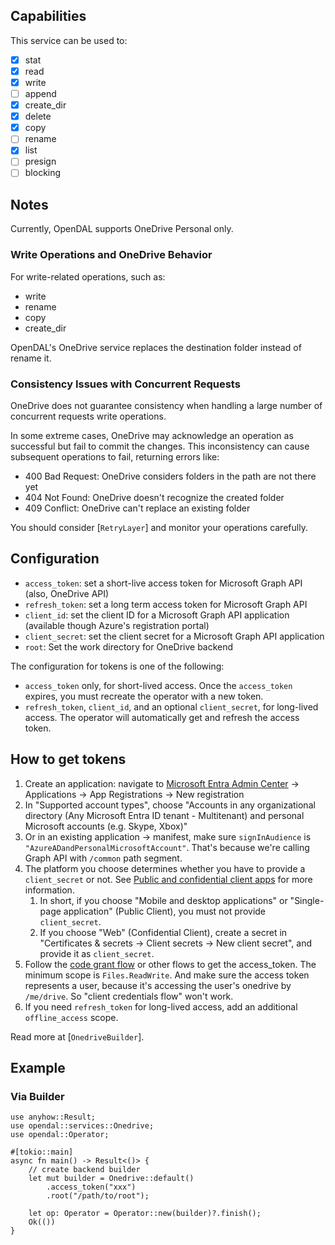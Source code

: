 ## Capabilities

This service can be used to:

- [x] stat
- [x] read
- [x] write
- [ ] append
- [x] create_dir
- [x] delete
- [x] copy
- [ ] rename
- [x] list
- [ ] presign
- [ ] blocking

## Notes

Currently, OpenDAL supports OneDrive Personal only.

### Write Operations and OneDrive Behavior

For write-related operations, such as:

- write
- rename
- copy
- create_dir

OpenDAL's OneDrive service replaces the destination folder instead of rename it.

### Consistency Issues with Concurrent Requests

OneDrive does not guarantee consistency when handling a large number of concurrent requests write operations.

In some extreme cases, OneDrive may acknowledge an operation as successful but fail to commit the changes.
This inconsistency can cause subsequent operations to fail, returning errors like:

- 400 Bad Request: OneDrive considers folders in the path are not there yet
- 404 Not Found: OneDrive doesn't recognize the created folder
- 409 Conflict: OneDrive can't replace an existing folder

You should consider [`RetryLayer`] and monitor your operations carefully.

## Configuration

- `access_token`: set a short-live access token for Microsoft Graph API (also, OneDrive API)
- `refresh_token`: set a long term access token for Microsoft Graph API
- `client_id`: set the client ID for a Microsoft Graph API application (available though Azure's registration portal)
- `client_secret`: set the client secret for a Microsoft Graph API application
- `root`: Set the work directory for OneDrive backend

The configuration for tokens is one of the following:
* `access_token` only, for short-lived access. Once the `access_token` expires, you must recreate the operator with a new token.
* `refresh_token`, `client_id`, and an optional `client_secret`, for long-lived access. The operator will automatically get and refresh the access token.

## How to get tokens

1. Create an application: navigate to [Microsoft Entra Admin Center](https://entra.microsoft.com/) -> Applications -> App Registrations -> New registration
2. In "Supported account types", choose "Accounts in any organizational directory (Any Microsoft Entra ID tenant - Multitenant) and personal Microsoft accounts (e.g. Skype, Xbox)"
3. Or in an existing application -> manifest, make sure `signInAudience` is `"AzureADandPersonalMicrosoftAccount"`. That's because we're calling Graph API with `/common` path segment.
4. The platform you choose determines whether you have to provide a `client_secret` or not. See [Public and confidential client apps](https://learn.microsoft.com/en-us/entra/identity-platform/msal-client-applications) for more information.
    1. In short, if you choose "Mobile and desktop applications" or "Single-page application" (Public Client), you must not provide `client_secret`.
    2. If you choose "Web" (Confidential Client), create a secret in "Certificates & secrets -> Client secrets -> New client secret", and provide it as `client_secret`.
5. Follow the [code grant flow](https://learn.microsoft.com/en-us/entra/identity-platform/v2-oauth2-auth-code-flow) or other flows to get the access_token. The minimum scope is `Files.ReadWrite`. And make sure the access token represents a user, because it's accessing the user's onedrive by `/me/drive`. So "client credentials flow" won't work.
6. If you need `refresh_token` for long-lived access, add an additional `offline_access` scope.

Read more at [`OnedriveBuilder`].

## Example

### Via Builder

```rust,no_run
use anyhow::Result;
use opendal::services::Onedrive;
use opendal::Operator;

#[tokio::main]
async fn main() -> Result<()> {
    // create backend builder
    let mut builder = Onedrive::default()
        .access_token("xxx")
        .root("/path/to/root");

    let op: Operator = Operator::new(builder)?.finish();
    Ok(())
}
```

[conflict-behavior]: https://learn.microsoft.com/en-us/graph/api/resources/driveitem?view=graph-rest-1.0#instance-attributes
